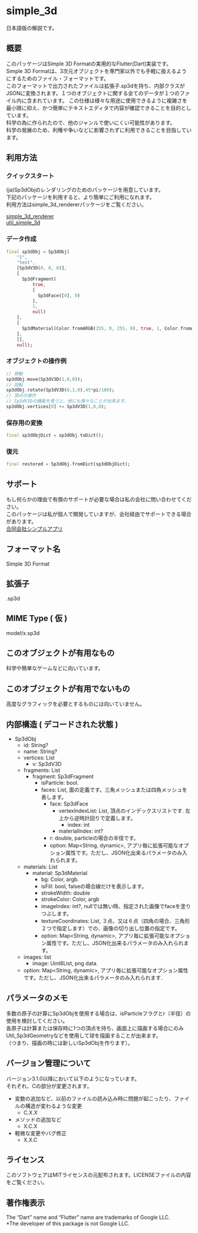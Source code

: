 # simple_3d

日本語版の解説です。

## 概要
このパッケージはSimple 3D Formatの実用的なFlutter(Dart)実装です。  
Simple 3D Formatは、3次元オブジェクトを専門家以外でも手軽に扱えるようにするためのファイル・フォーマットです。  
このフォーマットで出力されたファイルは拡張子.sp3dを持ち、内部クラスがJSONに変換されます。１つのオブジェクトに関する全てのデータが１つのファイル内に含まれています。
この仕様は様々な用途に使用できるように複雑さを最小限に抑え、かつ簡単にテキストエディタで内容が確認できることを目的としています。  
科学の為に作られたので、他のジャンルで使いにくい可能性があります。  
科学の発展のため、利権や争いなどに影響されずに利用できることを目指しています。

## 利用方法
### クイックスタート
(ja)Sp3dObjのレンダリングのためのパッケージを用意しています。  
下記のパッケージを利用すると、より簡単にご利用になれます。  
利用方法はsimple_3d_rendererパッケージをご覧ください。  

[simple_3d_renderer](https://pub.dev/packages/simple_3d_renderer)  
[util_simple_3d](https://pub.dev/packages/util_simple_3d)

### データ作成
```dart
final sp3dObj = Sp3dObj(
    "1",
    "test",
    [Sp3dV3D(0, 0, 0)],
    [
      Sp3dFragment(
          true,
          [
            Sp3dFace([0], 0)
          ],
          1,
          null)
    ],
    [
      Sp3dMaterial(Color.fromARGB(255, 0, 255, 0), true, 1, Color.fromARGB(255, 0, 255, 0))
    ],
    [],
    null);
```
### オブジェクトの操作例
```dart
// 移動
sp3dObj.move(Sp3dV3D(1,0,0));
// 回転
sp3dObj.rotate(Sp3dV3D(0,1,0),45*pi/180);
// 頂点の操作
// Sp3dV3Dの機能を使うと、他にも様々なことが出来ます。
sp3dObj.vertices[0] += Sp3dV3D(1,0,0);
```
### 保存用の変換
```dart
final sp3dObjDict = sp3dObj.toDict();
```
### 復元
```dart
final restored = Sp3dObj.fromDict(sp3dObjDict);
```

## サポート
もし何らかの理由で有償のサポートが必要な場合は私の会社に問い合わせてください。  
このパッケージは私が個人で開発していますが、会社経由でサポートできる場合があります。  
[合同会社シンプルアプリ](https://simpleappli.com/index.html)  

## フォーマット名
Simple 3D Format

## 拡張子
.sp3d

## MIME Type ( 仮 )
model/x.sp3d

## このオブジェクトが有用なもの
科学や簡単なゲームなどに向いています。

## このオブジェクトが有用でないもの
高度なグラフィックを必要とするものには向いていません。

## 内部構造 ( デコードされた状態 )
- Sp3dObj
    - id: String?
    - name: String?
    - vertices: List
        - v: Sp3dV3D
    - fragments: List
        - fragment: Sp3dFragment
            - isParticle: bool.
            - faces: List, 面の定義です。三角メッシュまたは四角メッシュを表します。
                - face: Sp3dFace
                    - vertexIndexList: List, 頂点のインデックスリストです. 左上から逆時計回りで定義します。
                        - index: int
                    - materialIndex: int?
                - r: double, particleの場合の半径です。
                - option: Map<String, dynamic>, アプリ毎に拡張可能なオプション属性です。ただし、JSON化出来るパラメータのみ入れられます。
    - materials: List
        - material: Sp3dMaterial
            - bg: Color, argb.
            - isFill: bool, falseの場合線だけを表示します。
            - strokeWidth: double
            - strokeColor: Color, argb
            - imageIndex: int?, nullでは無い時、指定された画像でfaceを塗りつぶします。
            - textureCoordinates: List, ３点、又は６点（四角の場合、三角形２つで指定します）での、画像の切り出し位置の指定です。 
            - option: Map<String, dynamic>, アプリ毎に拡張可能なオプション属性です。ただし、JSON化出来るパラメータのみ入れられます。
    - images: list
        - image: Uint8List, png data.
    - option: Map<String, dynamic>, アプリ毎に拡張可能なオプション属性です。ただし、JSON化出来るパラメータのみ入れられます.
    
## パラメータのメモ
多数の原子の計算にSp3dObjを使用する場合は、isParticleフラグとr（半径）の使用を検討してください。  
各原子は計算または保存時に1つの頂点を持ち、画面上に描画する場合にのみUtil_Sp3dGeometryなどを使用して球を描画することが出来ます。  
（つまり、描画の時には新しいSp3dObjを作ります）。  

## バージョン管理について
バージョン3.1.0以降において以下のようになっています。  
それぞれ、Cの部分が変更されます。
- 変数の追加など、以前のファイルの読み込み時に問題が起こったり、ファイルの構造が変わるような変更 
  - C.X.X
- メソッドの追加など 
  - X.C.X
- 軽微な変更やバグ修正 
  - X.X.C
    
## ライセンス
このソフトウェアはMITライセンスの元配布されます。LICENSEファイルの内容をご覧ください。

## 著作権表示
The “Dart” name and “Flutter” name are trademarks of Google LLC.  
*The developer of this package is not Google LLC.